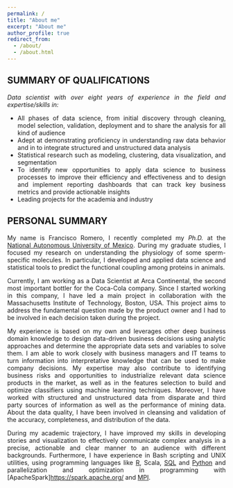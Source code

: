 ```yaml
---
permalink: /
title: "About me"
excerpt: "About me"
author_profile: true
redirect_from:
  - /about/
  - /about.html
---
```

<div style="text-align: justify">
  <div markdown = "1">

## SUMMARY OF QUALIFICATIONS

_Data scientist with over eight years of experience in the field and expertise/skills in:_
* All phases of data science, from initial discovery through cleaning,  model selection, validation, deployment and to share the analysis for all kind of audience
* Adept at demonstrating proficiency in understanding raw data behavior and in to integrate structured and unstructured data analysis
* Statistical research such as modeling, clustering, data visualization, and segmentation
* To identify new opportunities to apply data science to business processes to improve their efficiency and effectiveness and to design and implement reporting dashboards that can track key business metrics and provide actionable insights
* Leading projects for the academia and industry

## PERSONAL SUMMARY
My name is Francisco Romero, I recently completed my _Ph.D._ at the [National Autonomous University of Mexico](https://www.unam.mx). During my graduate studies, I focused my research on understanding the physiology of some sperm-specific molecules. In particular, I developed and applied data science and statistical tools to predict the functional coupling among proteins in animals.

Currently, I am working as a Data Scientist at Arca Continental, the second most important bottler for the Coca-Cola company. Since I started working in this company, I have led a main project in collaboration with the Massachusetts Institute of Technology, Boston, USA. This project aims to address the fundamental question made by the product owner and I had to be involved in each decision taken during the project.

My experience is based on my own and leverages other deep business domain knowledge to design data-driven business decisions using analytic approaches and determine the appropriate data sets and variables to solve them. I am able to work closely with business managers and IT teams to turn information into interpretative knowledge that can be used to make company decisions. My expertise may also contribute to identifying business risks and opportunities to industrialize relevant data science products in the market, as well as in the features selection to build and optimize classifiers using machine learning techniques. Moreover,  I have worked with structured and unstructured data from disparate and third party sources of information as well as the performance of mining data. About the data quality, I have been involved in cleansing and validation of the accuracy, completeness, and distribution of the data.

During my academic trajectory, I have improved my skills in developing stories and visualization to effectively communicate complex analysis in a precise, actionable and clear manner to an audience with different backgrounds. Furthermore, I have experience in Bash scripting and UNIX utilities, using programming languages like [R](https://www.r-project.org/), Scala, [SQL](https://www.mysql.com/) and [Python](https://www.python.org/) and parallelization and optimization in programming with [ApacheSpark]https://spark.apache.org/ and [MPI](https://www.openmp.org/).

  </div>
</div>
